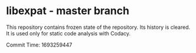 # libexpat - master branch

This repository contains frozen state of the repository.
Its history is cleared. It is used only for static code
analysis with Codacy.

Commit Time: 1693259447